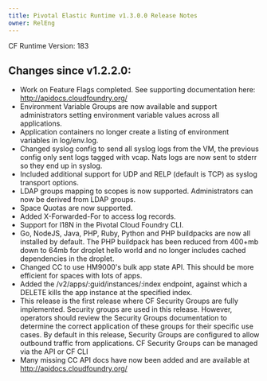 ```yaml
---
title: Pivotal Elastic Runtime v1.3.0.0 Release Notes
owner: RelEng
---
```


CF Runtime Version: 183

## Changes since v1.2.2.0:

* Work on Feature Flags completed. See supporting documentation here: http://apidocs.cloudfoundry.org/
* Environment Variable Groups are now available and support administrators setting environment variable values across all applications.
* Application containers no longer create a listing of environment variables in log/env.log.
* Changed syslog config to send all syslog logs from the VM, the previous config only sent logs tagged with vcap. Nats logs are now sent to stderr so they end up in syslog.
* Included additional support for UDP and RELP (default is TCP) as syslog transport options.
* LDAP groups mapping to scopes is now supported. Administrators can now be derived from LDAP groups.
* Space Quotas are now supported.
* Added X-Forwarded-For to access log records.
* Support for I18N in the Pivotal Cloud Foundry CLI.
* Go, NodeJS, Java, PHP, Ruby, Python and PHP buildpacks are now all installed by default. The PHP buildpack has been reduced from 400+mb down to 64mb for droplet hello world and no longer includes cached dependencies in the droplet.
* Changed CC to use HM9000's bulk app state API. This should be more efficient for spaces with lots of apps.
* Added the /v2/apps/:guid/instances/:index endpoint, against which a DELETE kills the app instance at the specified index.
* This release is the first release where CF Security Groups are fully implemented. Security groups are used in this release. However, operators should review the Security Groups documentation to determine the correct application of these groups for their specific use cases. By default in this release, Security Groups are configured to allow outbound traffic from applications. CF Security Groups can be managed via the API or CF CLI
* Many missing CC API docs have now been added and are available at http://apidocs.cloudfoundry.org/
